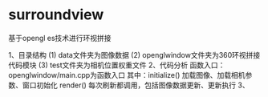 # surroundview
基于opengl es技术进行环视拼接

1、目录结构
(1) data文件夹为图像数据
(2) openglwindow文件夹为360环视拼接代码模块
(3) test文件夹为相机位置权重文件
2、代码分析
函数入口：openglwindow/main.cpp为函数入口
	     其中：initialize() 加载图像、加载相机参数、窗口初始化
		              render() 每次刷新都调用，包括图像数据更新、更新执行
3、